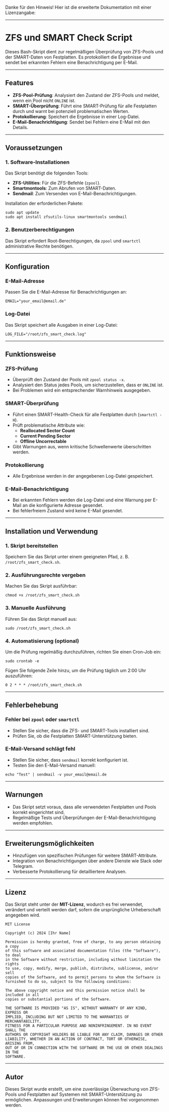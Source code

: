 Danke für den Hinweis! Hier ist die erweiterte Dokumentation mit einer Lizenzangabe:

* * * * *

ZFS und SMART Check Script
==========================

Dieses Bash-Skript dient zur regelmäßigen Überprüfung von ZFS-Pools und der SMART-Daten von Festplatten. Es protokolliert die Ergebnisse und sendet bei erkannten Fehlern eine Benachrichtigung per E-Mail.

* * * * *

Features
--------

-   **ZFS-Pool-Prüfung**: Analysiert den Zustand der ZFS-Pools und meldet, wenn ein Pool nicht `ONLINE` ist.
-   **SMART-Überprüfung**: Führt eine SMART-Prüfung für alle Festplatten durch und warnt bei potenziell problematischen Werten.
-   **Protokollierung**: Speichert die Ergebnisse in einer Log-Datei.
-   **E-Mail-Benachrichtigung**: Sendet bei Fehlern eine E-Mail mit den Details.

* * * * *

Voraussetzungen
---------------

### 1\. Software-Installationen

Das Skript benötigt die folgenden Tools:

-   **ZFS-Utilities**: Für die ZFS-Befehle (`zpool`).
-   **Smartmontools**: Zum Abrufen von SMART-Daten.
-   **Sendmail**: Zum Versenden von E-Mail-Benachrichtigungen.

Installation der erforderlichen Pakete:

```
sudo apt update
sudo apt install zfsutils-linux smartmontools sendmail

```

### 2\. Benutzerberechtigungen

Das Skript erfordert Root-Berechtigungen, da `zpool` und `smartctl` administrative Rechte benötigen.

* * * * *

Konfiguration
-------------

### E-Mail-Adresse

Passen Sie die E-Mail-Adresse für Benachrichtigungen an:

```
EMAIL="your_email@email.de"

```

### Log-Datei

Das Skript speichert alle Ausgaben in einer Log-Datei:

```
LOG_FILE="/root/zfs_smart_check.log"

```

* * * * *

Funktionsweise
--------------

### ZFS-Prüfung

-   Überprüft den Zustand der Pools mit `zpool status -x`.
-   Analysiert den Status jedes Pools, um sicherzustellen, dass er `ONLINE` ist.
-   Bei Problemen wird ein entsprechender Warnhinweis ausgegeben.

### SMART-Überprüfung

-   Führt einen SMART-Health-Check für alle Festplatten durch (`smartctl -H`).
-   Prüft problematische Attribute wie:
    -   **Reallocated Sector Count**
    -   **Current Pending Sector**
    -   **Offline Uncorrectable**
-   Gibt Warnungen aus, wenn kritische Schwellenwerte überschritten werden.

### Protokollierung

-   Alle Ergebnisse werden in der angegebenen Log-Datei gespeichert.

### E-Mail-Benachrichtigung

-   Bei erkannten Fehlern werden die Log-Datei und eine Warnung per E-Mail an die konfigurierte Adresse gesendet.
-   Bei fehlerfreiem Zustand wird keine E-Mail gesendet.

* * * * *

Installation und Verwendung
---------------------------

### 1\. Skript bereitstellen

Speichern Sie das Skript unter einem geeigneten Pfad, z. B. `/root/zfs_smart_check.sh`.

### 2\. Ausführungsrechte vergeben

Machen Sie das Skript ausführbar:

```
chmod +x /root/zfs_smart_check.sh

```

### 3\. Manuelle Ausführung

Führen Sie das Skript manuell aus:

```
sudo /root/zfs_smart_check.sh

```

### 4\. Automatisierung (optional)

Um die Prüfung regelmäßig durchzuführen, richten Sie einen Cron-Job ein:

```
sudo crontab -e

```

Fügen Sie folgende Zeile hinzu, um die Prüfung täglich um 2:00 Uhr auszuführen:

```
0 2 * * * /root/zfs_smart_check.sh

```

* * * * *

Fehlerbehebung
--------------

### Fehler bei `zpool` oder `smartctl`

-   Stellen Sie sicher, dass die ZFS- und SMART-Tools installiert sind.
-   Prüfen Sie, ob die Festplatten SMART-Unterstützung bieten.

### E-Mail-Versand schlägt fehl

-   Stellen Sie sicher, dass `sendmail` korrekt konfiguriert ist.
-   Testen Sie den E-Mail-Versand manuell:

```
echo "Test" | sendmail -v your_email@email.de

```

* * * * *

Warnungen
---------

-   Das Skript setzt voraus, dass alle verwendeten Festplatten und Pools korrekt eingerichtet sind.
-   Regelmäßige Tests und Überprüfungen der E-Mail-Benachrichtigung werden empfohlen.

* * * * *

Erweiterungsmöglichkeiten
-------------------------

-   Hinzufügen von spezifischen Prüfungen für weitere SMART-Attribute.
-   Integration von Benachrichtigungen über andere Dienste wie Slack oder Telegram.
-   Verbesserte Protokollierung für detailliertere Analysen.

* * * * *

Lizenz
------

Das Skript steht unter der **MIT-Lizenz**, wodurch es frei verwendet, verändert und verteilt werden darf, sofern die ursprüngliche Urheberschaft angegeben wird.

```
MIT License

Copyright (c) 2024 [Ihr Name]

Permission is hereby granted, free of charge, to any person obtaining a copy
of this software and associated documentation files (the "Software"), to deal
in the Software without restriction, including without limitation the rights
to use, copy, modify, merge, publish, distribute, sublicense, and/or sell
copies of the Software, and to permit persons to whom the Software is
furnished to do so, subject to the following conditions:

The above copyright notice and this permission notice shall be included in all
copies or substantial portions of the Software.

THE SOFTWARE IS PROVIDED "AS IS", WITHOUT WARRANTY OF ANY KIND, EXPRESS OR
IMPLIED, INCLUDING BUT NOT LIMITED TO THE WARRANTIES OF MERCHANTABILITY,
FITNESS FOR A PARTICULAR PURPOSE AND NONINFRINGEMENT. IN NO EVENT SHALL THE
AUTHORS OR COPYRIGHT HOLDERS BE LIABLE FOR ANY CLAIM, DAMAGES OR OTHER
LIABILITY, WHETHER IN AN ACTION OF CONTRACT, TORT OR OTHERWISE, ARISING FROM,
OUT OF OR IN CONNECTION WITH THE SOFTWARE OR THE USE OR OTHER DEALINGS IN THE
SOFTWARE.

```

* * * * *

Autor
-----

Dieses Skript wurde erstellt, um eine zuverlässige Überwachung von ZFS-Pools und Festplatten auf Systemen mit SMART-Unterstützung zu ermöglichen. Anpassungen und Erweiterungen können frei vorgenommen werden.
